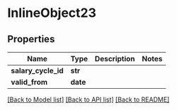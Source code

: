 # InlineObject23

## Properties
Name | Type | Description | Notes
------------ | ------------- | ------------- | -------------
**salary_cycle_id** | **str** |  | 
**valid_from** | **date** |  | 

[[Back to Model list]](../README.md#documentation-for-models) [[Back to API list]](../README.md#documentation-for-api-endpoints) [[Back to README]](../README.md)


